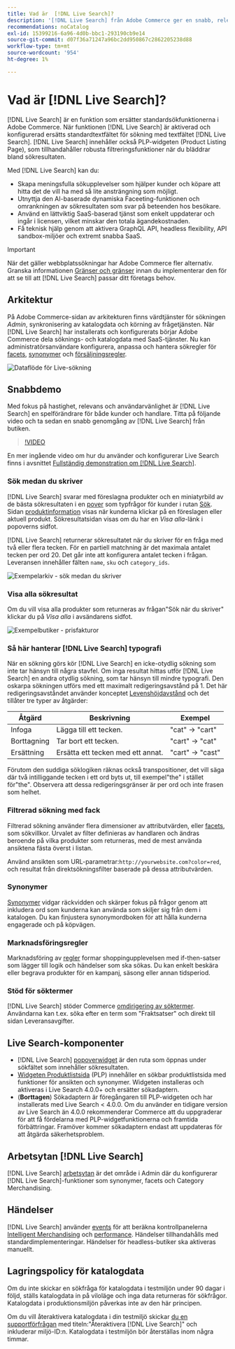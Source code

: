 ```yaml
---
title: Vad är  [!DNL Live Search]?
description: '[!DNL Live Search] från Adobe Commerce ger en snabb, relevant och användarvänlig sökupplevelse.'
recommendations: noCatalog
exl-id: 15399216-6a96-4d0b-bbc1-293190cb9e14
source-git-commit: d07f36a71247a96bc2dd950867c2862205238d88
workflow-type: tm+mt
source-wordcount: '954'
ht-degree: 1%

---
```


# Vad är [!DNL Live Search]?

[!DNL Live Search] är en funktion som ersätter standardsökfunktionerna i Adobe Commerce. När funktionen [!DNL Live Search] är aktiverad och konfigurerad ersätts standardtextfältet för sökning med textfältet [!DNL Live Search]. [!DNL Live Search] innehåller också PLP-widgeten (Product Listing Page), som tillhandahåller robusta filtreringsfunktioner när du bläddrar bland sökresultaten.

Med [!DNL Live Search] kan du:

- Skapa meningsfulla sökupplevelser som hjälper kunder och köpare att hitta det de vill ha med så lite ansträngning som möjligt.
- Utnyttja den AI-baserade dynamiska Faceeting-funktionen och omrankningen av sökresultaten som svar på beteenden hos besökare.
- Använd en lättviktig SaaS-baserad tjänst som enkelt uppdaterar och ingår i licensen, vilket minskar den totala ägandekostnaden.
- Få teknisk hjälp genom att aktivera GraphQL API, headless flexibility, API sandbox-miljöer och extremt snabba SaaS.

>[!IMPORTANT]
>
>När det gäller webbplatssökningar har Adobe Commerce fler alternativ. Granska informationen [Gränser och gränser](boundaries-limits.md) innan du implementerar den för att se till att [!DNL Live Search] passar ditt företags behov.

## Arkitektur

På Adobe Commerce-sidan av arkitekturen finns värdtjänster för sökningen *Admin*, synkronisering av katalogdata och körning av frågetjänsten. När [!DNL Live Search] har installerats och konfigurerats börjar Adobe Commerce dela söknings- och katalogdata med SaaS-tjänster. Nu kan administratörsanvändare konfigurera, anpassa och hantera sökregler för [facets](facets.md), [synonymer](synonyms.md) och [försäljningsregler](category-merch.md).

![Dataflöde för Live-sökning](assets/ls-cs-data-flow.png)

## Snabbdemo

Med fokus på hastighet, relevans och användarvänlighet är [!DNL Live Search] en spelförändrare för både kunder och handlare. Titta på följande video och ta sedan en snabb genomgång av [!DNL Live Search] från butiken.

>[!VIDEO](https://video.tv.adobe.com/v/3452573?learn=on&captions=swe)

En mer ingående video om hur du använder och konfigurerar Live Search finns i avsnittet [Fullständig demonstration om  [!DNL Live Search]](https://experienceleague.adobe.com/sv/docs/commerce-learn/tutorials/getting-started/capabilities/live-search-full-demonstration).

### Sök medan du skriver

[!DNL Live Search] svarar med föreslagna produkter och en miniatyrbild av de bästa sökresultaten i en [pover](storefront-popover.md) som typfrågor för kunder i rutan [Sök](https://experienceleague.adobe.com/sv/docs/commerce-admin/catalog/catalog/search/search). Sidan [produktinformation](https://experienceleague.adobe.com/sv/docs/commerce-admin/start/storefront/storefront) visas när kunderna klickar på en föreslagen eller aktuell produkt. Sökresultatsidan visas om du har en _Visa alla_-länk i popoverns sidfot.

[!DNL Live Search] returnerar sökresultatet när du skriver för en fråga med två eller flera tecken. För en partiell matchning är det maximala antalet tecken per ord 20. Det går inte att konfigurera antalet tecken i frågan. Leveransen innehåller fälten `name`, `sku` och `category_ids`.

![Exempelarkiv - sök medan du skriver](assets/storefront-search-as-you-type.png)

### Visa alla sökresultat

Om du vill visa alla produkter som returneras av frågan&quot;Sök när du skriver&quot; klickar du på _Visa alla_ i avsändarens sidfot.

![Exempelbutiker - prisfakturor](assets/storefront-view-all-search-results.png)

### Så här hanterar [!DNL Live Search] typografi

När en sökning görs kör [!DNL Live Search] en icke-otydlig sökning som inte tar hänsyn till några stavfel. Om inga resultat hittas utför [!DNL Live Search] en andra otydlig sökning, som tar hänsyn till mindre typografi. Den oskarpa sökningen utförs med ett maximalt redigeringsavstånd på 1. Det här redigeringsavståndet använder konceptet [Levenshöjdavstånd](https://en.wikipedia.org/wiki/Levenshtein_distance) och det tillåter tre typer av åtgärder:

| Åtgärd | Beskrivning | Exempel |
|---|---|---|
| Infoga | Lägga till ett tecken. | &quot;cat&quot; -> &quot;cart&quot; |
| Borttagning | Tar bort ett tecken. | &quot;cart&quot; -> &quot;cat&quot; |
| Ersättning | Ersätta ett tecken med ett annat. | &quot;cart&quot; -> &quot;cast&quot; |

Förutom den suddiga söklogiken räknas också transpositioner, det vill säga där två intilliggande tecken i ett ord byts ut, till exempel&quot;the&quot; i stället för&quot;the&quot;. Observera att dessa redigeringsgränser är per ord och inte frasen som helhet.

### Filtrerad sökning med fack

Filtrerad sökning använder flera dimensioner av attributvärden, eller [facets](facets.md), som sökvillkor. Urvalet av filter definieras av handlaren och ändras beroende på vilka produkter som returneras, med de mest använda ansiktena fästa överst i listan.

Använd ansikten som URL-parametrar:`http://yourwebsite.com?color=red`, och resultat från direktsökningsfilter baserade på dessa attributvärden.

### Synonymer

[Synonymer](synonyms.md) vidgar räckvidden och skärper fokus på frågor genom att inkludera ord som kunderna kan använda som skiljer sig från dem i katalogen. Du kan finjustera synonymordboken för att hålla kunderna engagerade och på köpvägen.

### Marknadsföringsregler

Marknadsföring av [regler](rules.md) formar shoppingupplevelsen med if-then-satser som lägger till logik och händelser som ska sökas. Du kan enkelt beskära eller begrava produkter för en kampanj, säsong eller annan tidsperiod.

### Stöd för söktermer

[!DNL Live Search] stöder Commerce [omdirigering av söktermer](https://experienceleague.adobe.com/sv/docs/commerce-admin/catalog/catalog/search/search-terms). Användarna kan t.ex. söka efter en term som &quot;Fraktsatser&quot; och direkt till sidan Leveransavgifter.

## Live Search-komponenter

- [!DNL Live Search] [popoverwidget](storefront-popover.md) är den ruta som öppnas under sökfältet som innehåller sökresultaten.
- [Widgeten Produktlistsida](plp-styling.md) (PLP) innehåller en sökbar produktlistsida med funktioner för ansikten och synonymer. Widgeten installeras och aktiveras i Live Search 4.0.0+ och ersätter sökadaptern.
- (**Borttagen**) Sökadaptern är föregångaren till PLP-widgeten och har installerats med Live Search &lt; 4.0.0. Om du använder en tidigare version av Live Search än 4.0.0 rekommenderar Commerce att du uppgraderar för att få fördelarna med PLP-widgetfunktionerna och framtida förbättringar. Framöver kommer sökadaptern endast att uppdateras för att åtgärda säkerhetsproblem.

## Arbetsytan [!DNL Live Search]

[!DNL Live Search] [arbetsytan](workspace.md) är det område i Admin där du konfigurerar [!DNL Live Search]-funktioner som synonymer, facets och Category Merchandising.

## Händelser

[!DNL Live Search] använder [events](events.md) för att beräkna kontrollpanelerna [Intelligent Merchandising](category-merch.md) och [performance](performance.md). Händelser tillhandahålls med standardimplementeringar. Händelser för headless-butiker ska aktiveras manuellt.

## Lagringspolicy för katalogdata

Om du inte skickar en sökfråga för katalogdata i testmiljön under 90 dagar i följd, ställs katalogdata in på viloläge och inga data returneras för sökfrågor. Katalogdata i produktionsmiljön påverkas inte av den här principen.

Om du vill återaktivera katalogdata i din testmiljö skickar [du en supportförfrågan](https://experienceleague.adobe.com/sv/docs/commerce-knowledge-base/kb/help-center-guide/magento-help-center-user-guide#experience-league-start-page) med titeln:&quot;Återaktivera [!DNL Live Search]&quot; och inkluderar miljö-ID:n. Katalogdata i testmiljön bör återställas inom några timmar.
